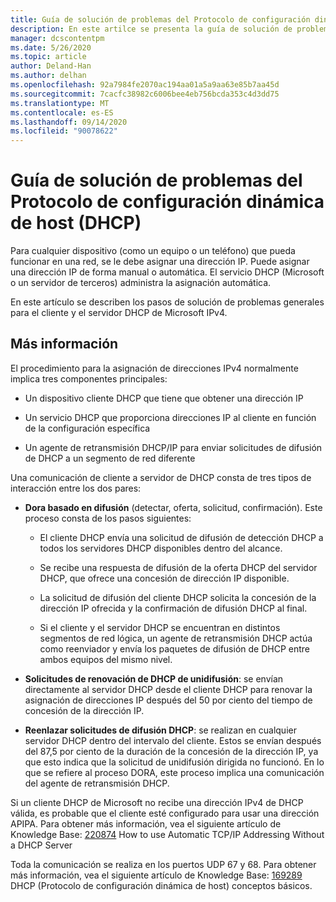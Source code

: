 ```yaml
---
title: Guía de solución de problemas del Protocolo de configuración dinámica de host (DHCP)
description: En este artilce se presenta la guía de solución de problemas de DHCP.
manager: dcscontentpm
ms.date: 5/26/2020
ms.topic: article
author: Deland-Han
ms.author: delhan
ms.openlocfilehash: 92a7984fe2070ac194aa01a5a9aa63e85b7aa45d
ms.sourcegitcommit: 7cacfc38982c6006bee4eb756bcda353c4d3dd75
ms.translationtype: MT
ms.contentlocale: es-ES
ms.lasthandoff: 09/14/2020
ms.locfileid: "90078622"
---
```

# <a name="troubleshooting-guide-for-dynamic-host-configuration-protocol-dhcp"></a>Guía de solución de problemas del Protocolo de configuración dinámica de host (DHCP)

Para cualquier dispositivo (como un equipo o un teléfono) que pueda funcionar en una red, se le debe asignar una dirección IP. Puede asignar una dirección IP de forma manual o automática. El servicio DHCP (Microsoft o un servidor de terceros) administra la asignación automática.

En este artículo se describen los pasos de solución de problemas generales para el cliente y el servidor DHCP de Microsoft IPv4.

## <a name="more-information"></a>Más información

El procedimiento para la asignación de direcciones IPv4 normalmente implica tres componentes principales:

- Un dispositivo cliente DHCP que tiene que obtener una dirección IP

- Un servicio DHCP que proporciona direcciones IP al cliente en función de la configuración específica

- Un agente de retransmisión DHCP/IP para enviar solicitudes de difusión de DHCP a un segmento de red diferente

Una comunicación de cliente a servidor de DHCP consta de tres tipos de interacción entre los dos pares:

- **Dora basado en difusión** (detectar, oferta, solicitud, confirmación). Este proceso consta de los pasos siguientes:

    - El cliente DHCP envía una solicitud de difusión de detección DHCP a todos los servidores DHCP disponibles dentro del alcance.

    - Se recibe una respuesta de difusión de la oferta DHCP del servidor DHCP, que ofrece una concesión de dirección IP disponible.

    - La solicitud de difusión del cliente DHCP solicita la concesión de la dirección IP ofrecida y la confirmación de difusión DHCP al final.

    - Si el cliente y el servidor DHCP se encuentran en distintos segmentos de red lógica, un agente de retransmisión DHCP actúa como reenviador y envía los paquetes de difusión de DHCP entre ambos equipos del mismo nivel.

- **Solicitudes de renovación de DHCP de unidifusión**: se envían directamente al servidor DHCP desde el cliente DHCP para renovar la asignación de direcciones IP después del 50 por ciento del tiempo de concesión de la dirección IP.

- **Reenlazar solicitudes de difusión DHCP**: se realizan en cualquier servidor DHCP dentro del intervalo del cliente. Estos se envían después del 87,5 por ciento de la duración de la concesión de la dirección IP, ya que esto indica que la solicitud de unidifusión dirigida no funcionó. En lo que se refiere al proceso DORA, este proceso implica una comunicación del agente de retransmisión DHCP.

Si un cliente DHCP de Microsoft no recibe una dirección IPv4 de DHCP válida, es probable que el cliente esté configurado para usar una dirección APIPA. Para obtener más información, vea el siguiente artículo de Knowledge Base: [220874](https://support.microsoft.com/help/220874) How to use Automatic TCP/IP Addressing Without a DHCP Server

Toda la comunicación se realiza en los puertos UDP 67 y 68. Para obtener más información, vea el siguiente artículo de Knowledge Base: [169289](https://support.microsoft.com/help/169289) DHCP (Protocolo de configuración dinámica de host) conceptos básicos.
